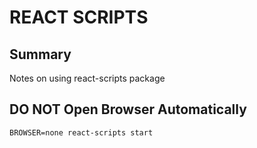 # REACT SCRIPTS

## Summary

Notes on using react-scripts package

## DO NOT Open Browser Automatically

```console
BROWSER=none react-scripts start
```

